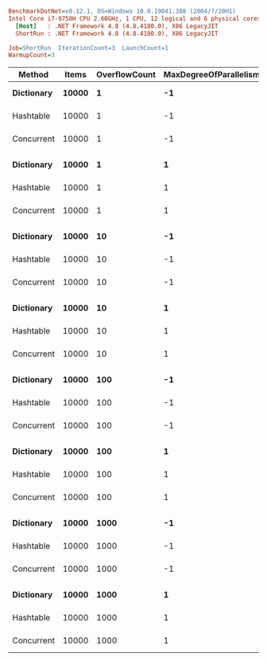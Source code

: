``` ini

BenchmarkDotNet=v0.12.1, OS=Windows 10.0.19041.388 (2004/?/20H1)
Intel Core i7-9750H CPU 2.60GHz, 1 CPU, 12 logical and 6 physical cores
  [Host]   : .NET Framework 4.8 (4.8.4180.0), X86 LegacyJIT
  ShortRun : .NET Framework 4.8 (4.8.4180.0), X86 LegacyJIT

Job=ShortRun  IterationCount=3  LaunchCount=1  
WarmupCount=3  

```
|     Method | Items | OverflowCount | MaxDegreeOfParallelism |       Mean |       Error |     StdDev |  Ratio | RatioSD |
|----------- |------ |-------------- |----------------------- |-----------:|------------:|-----------:|-------:|--------:|
| **Dictionary** | **10000** |             **1** |                     **-1** |   **2.444 ms** |   **1.0947 ms** |  **0.0600 ms** |   **1.00** |    **0.00** |
|  Hashtable | 10000 |             1 |                     -1 |  18.170 ms |  31.1211 ms |  1.7059 ms |   7.44 |    0.75 |
| Concurrent | 10000 |             1 |                     -1 |  48.415 ms |  57.4288 ms |  3.1479 ms |  19.83 |    1.54 |
|            |       |               |                        |            |             |            |        |         |
| **Dictionary** | **10000** |             **1** |                      **1** |   **1.477 ms** |   **0.3701 ms** |  **0.0203 ms** |   **1.00** |    **0.00** |
|  Hashtable | 10000 |             1 |                      1 |   1.504 ms |   0.5990 ms |  0.0328 ms |   1.02 |    0.01 |
| Concurrent | 10000 |             1 |                      1 | 210.486 ms |  23.4335 ms |  1.2845 ms | 142.53 |    1.49 |
|            |       |               |                        |            |             |            |        |         |
| **Dictionary** | **10000** |            **10** |                     **-1** |   **2.685 ms** |   **1.3386 ms** |  **0.0734 ms** |   **1.00** |    **0.00** |
|  Hashtable | 10000 |            10 |                     -1 |  19.279 ms |  18.9774 ms |  1.0402 ms |   7.19 |    0.55 |
| Concurrent | 10000 |            10 |                     -1 |  47.268 ms |  15.8653 ms |  0.8696 ms |  17.61 |    0.58 |
|            |       |               |                        |            |             |            |        |         |
| **Dictionary** | **10000** |            **10** |                      **1** |   **1.477 ms** |   **0.5045 ms** |  **0.0277 ms** |   **1.00** |    **0.00** |
|  Hashtable | 10000 |            10 |                      1 |   1.514 ms |   0.1833 ms |  0.0100 ms |   1.03 |    0.02 |
| Concurrent | 10000 |            10 |                      1 | 217.282 ms |  56.7216 ms |  3.1091 ms | 147.17 |    3.16 |
|            |       |               |                        |            |             |            |        |         |
| **Dictionary** | **10000** |           **100** |                     **-1** |   **2.803 ms** |   **0.7808 ms** |  **0.0428 ms** |   **1.00** |    **0.00** |
|  Hashtable | 10000 |           100 |                     -1 |  19.281 ms |   9.8564 ms |  0.5403 ms |   6.88 |    0.19 |
| Concurrent | 10000 |           100 |                     -1 |  68.789 ms |  44.8811 ms |  2.4601 ms |  24.55 |    1.19 |
|            |       |               |                        |            |             |            |        |         |
| **Dictionary** | **10000** |           **100** |                      **1** |   **1.478 ms** |   **0.2663 ms** |  **0.0146 ms** |   **1.00** |    **0.00** |
|  Hashtable | 10000 |           100 |                      1 |   1.518 ms |   0.6266 ms |  0.0343 ms |   1.03 |    0.01 |
| Concurrent | 10000 |           100 |                      1 | 212.440 ms |  33.3541 ms |  1.8283 ms | 143.78 |    2.00 |
|            |       |               |                        |            |             |            |        |         |
| **Dictionary** | **10000** |          **1000** |                     **-1** |   **3.005 ms** |   **2.7519 ms** |  **0.1508 ms** |   **1.00** |    **0.00** |
|  Hashtable | 10000 |          1000 |                     -1 |  16.113 ms |   1.8003 ms |  0.0987 ms |   5.37 |    0.27 |
| Concurrent | 10000 |          1000 |                     -1 | 123.670 ms | 256.1060 ms | 14.0380 ms |  41.21 |    4.87 |
|            |       |               |                        |            |             |            |        |         |
| **Dictionary** | **10000** |          **1000** |                      **1** |   **1.485 ms** |   **0.5530 ms** |  **0.0303 ms** |   **1.00** |    **0.00** |
|  Hashtable | 10000 |          1000 |                      1 |   1.508 ms |   0.3028 ms |  0.0166 ms |   1.02 |    0.01 |
| Concurrent | 10000 |          1000 |                      1 | 216.485 ms |  80.0888 ms |  4.3899 ms | 145.85 |    5.37 |
